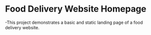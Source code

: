 # Food Delivery Website Homepage

-This project demonstrates a basic and static landing page of a food delivery website.
